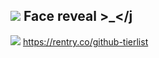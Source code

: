 ![]([https://media.discordapp.net/attachments/1008709455959040110/1178781907220168835/IMG_20231127_193736_0172.jpg?ex=65776533&is=6564f033&hm=fef853066d78c2471a653c9d5294479cfc0b3fa6ad2967d645b5304a69501841&](https://cdn.discordapp.com/attachments/1008709455959040110/1199550287057256520/imageedit_2_2813342727.jpg?ex=65c2f343&is=65b07e43&hm=0101c18cdbbe2391b2892c3ca506e5b4ae9626e7fa3d5440de05b9cdda35b922&)https://cdn.discordapp.com/attachments/1008709455959040110/1199550287057256520/imageedit_2_2813342727.jpg?ex=65c2f343&is=65b07e43&hm=0101c18cdbbe2391b2892c3ca506e5b4ae9626e7fa3d5440de05b9cdda35b922&)
Face reveal >_</j
--------------------------------
![](https://cdn.discordapp.com/attachments/1008709455959040110/1199549762802823188/image.png?ex=65c2f2c6&is=65b07dc6&hm=52bf8d5f55c886d8930f4c39691e62d172546f9e7e7b41feb706b8947530d564&)
https://rentry.co/github-tierlist
